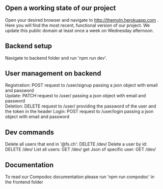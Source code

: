 ## Open a working state of our project ##
Open your desired browser and navigate to http://themoln.herokuapp.com .
Here you will find the most recent, functional version of our project.
We update this public domain at least once a week on Wednesday afternoon.

## Backend setup ##
Navigate to backend folder and run 'npm run dev'.

## User management on backend ##  
Registration: POST request to /user/signup passing a json object with email and password  
Update: PATCH request to /user/<id> passing a json object with email and password  
Deletion: DELETE request to /user/ providing the password of the user and the token in the header
Login: POST request to /user/login passing a json object with email and password

## Dev commands ##
Delete all users that end in '@fs.ch': DELETE /dev/
Delete a user by id: DELETE /dev/<id>
List all users: GET /dev/
get Json of specific user: GET /dev/<id>

## Documentation ##
To read our Compodoc documentation please run 'npm run compodoc' in the frontend folder
